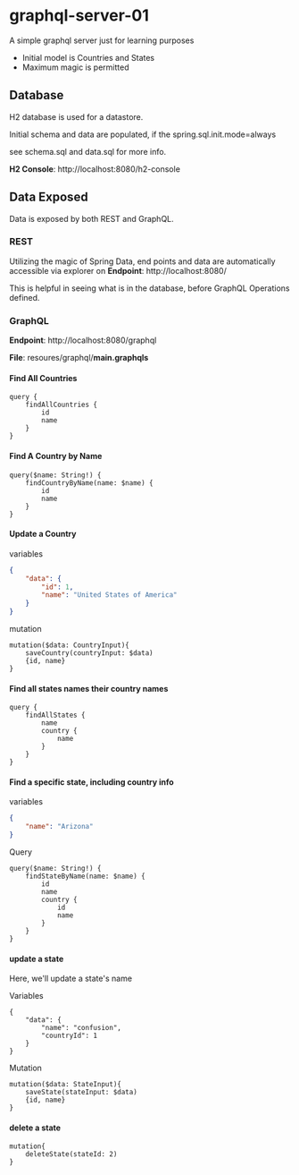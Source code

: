 # graphql-server-01
A simple graphql server just for learning purposes

* Initial model is Countries and States
* Maximum magic is permitted

## Database
H2 database is used for a datastore.

Initial schema and data are populated, if the spring.sql.init.mode=always

see schema.sql and data.sql for more info.

**H2 Console**: http://localhost:8080/h2-console

## Data Exposed

Data is exposed by both REST and GraphQL.

### REST
Utilizing the magic of Spring Data, end points and data are automatically accessible via explorer on 
**Endpoint**: http://localhost:8080/

This is helpful in seeing what is in the database, before GraphQL Operations defined.

### GraphQL

**Endpoint**: http://localhost:8080/graphql 

**File**: resoures/graphql/**main.graphqls**


#### Find All Countries
```
query {
    findAllCountries {
        id
        name
    }
}
```

#### Find A Country by Name
```
query($name: String!) {
    findCountryByName(name: $name) {
        id
        name
    }
}
```

#### Update a Country

variables
```json
{
    "data": {
        "id": 1,
        "name": "United States of America"
    }
}
```

mutation
```
mutation($data: CountryInput){
    saveCountry(countryInput: $data)
    {id, name}
}
```


#### Find all states names their country names
```
query {
    findAllStates {
        name
        country {
            name
        }
    }
}
```

#### Find a specific state, including country info
variables
```json
{
    "name": "Arizona"
}
```

Query
```
query($name: String!) {
    findStateByName(name: $name) {
        id
        name
        country {
            id
            name
        }
    }
}
```

#### update a state

Here, we'll update a state's name

Variables
```
{
    "data": {
        "name": "confusion",
        "countryId": 1
    }
}
```

Mutation
```
mutation($data: StateInput){
    saveState(stateInput: $data)
    {id, name}
}
```

#### delete a state
```
mutation{
    deleteState(stateId: 2)
}
```
